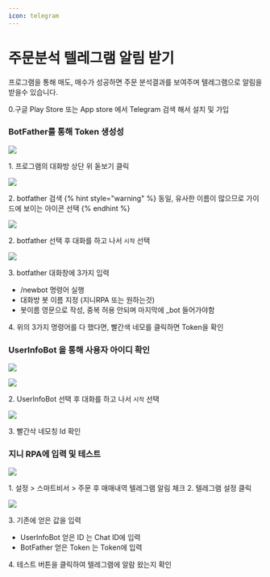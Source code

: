 ```yaml
---
icon: telegram
---
```


# 주문분석 텔레그램 알림 받기

프로그램을 통해 매도, 매수가 성공하면 주문 분석결과를 보여주며 텔레그램으로 알림을 받을수 있습니다.

0.구글 Play Store 또는 App store 에서 Telegram 검색 해서 설치 및 가입

### BotFather를 통해 Token 생성성
![](<../.gitbook/assets/telegram/output/botfather_0.png>)

1\. 프로그램의 대화방 상단 위 돋보기 클릭

![](<../.gitbook/assets/telegram/output/botfather_1.png>)

2\. botfather 검색
{% hint style="warning" %}
동일, 유사한 이름이 많으므로 가이드에 보이는 아이콘 선택
{% endhint %}

![](<../.gitbook/assets/telegram/output/botfather_2.png>)

2\. botfather 선택 후 대화를 하고 나서 `시작` 선택

![](<../.gitbook/assets/telegram/output/botfather_3.png>)

3\. botfather 대화창에 3가지 입력
- /newbot 명령어 실행
- 대화방 봇 이름 지정 (지니RPA 또는 원하는것)
- 봇이름 영문으로 작성, 중복 허용 안되며 마지막에 _bot 들어가야함

4\. 위의 3가지 명령어를 다 했다면, 빨간색 네모를 클릭하면 Token을 확인

### UserInfoBot 을 통해 사용자 아이디 확인 

![](<../.gitbook/assets/telegram/output/user_info_1.png>)


![](<../.gitbook/assets/telegram/output/user_info_2.png>)

2\. UserInfoBot 선택 후 대화를 하고 나서 `시작` 선택

![](<../.gitbook/assets/telegram/output/user_info_3.png>)

3\. 빨간삭 네모칭 Id 확인


### 지니 RPA에 입력 및 테스트

![](<../.gitbook/assets/telegram/output/genie_telegram_1.png>)

1\. 설정 > 스마트비서 > 주문 후 매매내역 텔레그램 알림 체크
2\. 텔레그램 설정 클릭

![](<../.gitbook/assets/telegram/output/genie_telegram_2.png>)

3\. 기존에 얻은 값을 입력
- UserInfoBot 얻은 ID 는 Chat ID에 입력
- BotFather 얻은 Token 는 Token에 입력

4\. 테스트 버튼을 클릭하여 텔레그램에 알람 왔는지 확인

